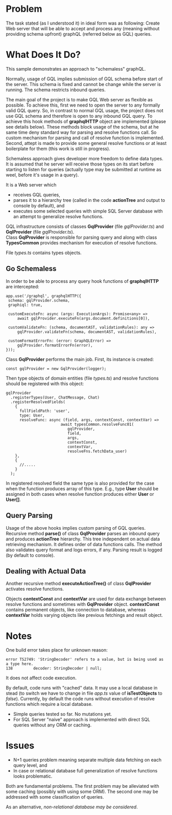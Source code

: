 # Problem

The task stated (as I understood it) in ideal form was as following:
Create Web server that will be able to accept and process any (meaning without providing schema upfront) graphQL (referred below as GQL) queries. 

# What Does It Do?

This sample demonstrates an approach to "schemaless" graphQL.

Normally, usage of GQL implies submission of GQL schema before start of the server.
This schema is fixed and cannot be change while the server is running.
The schema restricts inbound queries.

The main goal of the project is to make GQL Web server as flexible as possible.
To achieve this, first we need to open the server to any formally valid GQL query.
So, in contrast to normal GQL usage, the project does not use GQL schema and therefore is open to any inbound GQL query.
To achieve this hook methods of **graphqlHTTP** object are implemented (please see details below).
These methods block usage of the schema, but at he same time deny standard way for parsing and resolve functions call.
So custom mechanism for parsing and call of resolve function is implemented.
Second, attept is made to provide some general resolve functions or at least boilerplate for them (this work is still in progress).

Schemaless approach gives developer more freedom to define data types.
It is assumed that he server will receive those types on its start before starting to listen for queries 
(actually type may be submitted at runtime as weel, before it's usage in a query).

It is a Web server which
- receives GQL queries,
- parses it to a hierarchy tree (called in the code **actionTree** and output to console by default), and
- executes some selected queries with simple SQL Server database with an attempt to generalize resolve functions.

GQL infrastructure consists of classes **GqlProvider** (file *gqlProvider.ts*) and **GqlProvider** (file *gqlProvider.ts*).   
Class **GqlProvider** is responsible for parsing query and along with class **TypesCommon** 
provides mechanism for execution of resolve functions.

File *types.ts* contains types objects.

## Go Schemaless

In order to be able to process any query hook functions of **graphqlHTTP** are intercepted:  
 
	app.use('/graphql', graphqlHTTP({
	 schema: gqlProvider.schema,
	 graphiql: true,

	 customExecuteFn: async (args: ExecutionArgs): Promise<any> =>
		 await gqlProvider.executeFn(args.document.definitions[0]),

	 customValidateFn: (schema, documentAST, validationRules): any =>
		 gqlProvider.validateFn(schema, documentAST, validationRules),

	 customFormatErrorFn: (error: GraphQLError) =>
		 gqlProvider.formatErrorFn(error),
	})); 
	
Class **GqlProvider** performs the main job.
First, its instance is created:
	
	const gqlProvider = new GqlProvider(logger);

Then type objects of domain entities (file *types.ts*) and resolve functions should be registered with this object:

	gqlProvider
      .registerTypes(User, ChatMessage, Chat)
      .registerResolvedFields(
		{
		  fullFieldPath: 'user',
		  type: User,
		  resolveFunc: async (field, args, contextConst, contextVar) =>
                            await typesCommon.resolveFunc01(
                               gqlProvider, 
                               field, 
                               args, 
                               contextConst, 
                               contextVar,
                               resolveFns.fetchData_user)
		},
		{
		  //.....
		}
	  );
		
In registered resolved field the same type is also provided for the case when the function produces array of this type.
E.g., type **User** should be assigned in both cases when resolve function produces either **User** or **User[]**. 
		
## Query Parsing

Usage of the above hooks implies custom parsing of GQL queries.
Recursive method **parse()** of class **GqlProvider** parses an inbound query and produces **actionTree** hierarchy.
This tree independent on actual data retrieving mechanism.
It defines order of data functions calls.
The method also validates query format and logs errors, if any.
Parsing result is logged (by default to console).

## Dealing with Actual Data

Another recursive method **executeActionTree()** of class **GqlProvider** activates resolve functions.

Objects **contextConst** and **contextVar** are used for data exchange between resolve functions and sometimes with 
**GqlProvider** object.
**contextConst** contains permanent objects, like connection to database, whereas
**contextVar** holds varying objects like previous fetchings and result object. 

# Notes

One build error takes place for unknown reason:
    
    error TS2749: 'StringDecoder' refers to a value, but is being used as a type here.
    138         decoder: StringDecoder | null;

It does not affect code execution.

By default, code runs with "cached" data.
It may use a local database in stead (to switch we have to change in file *app.ts* value of **isTestObjects** to *false*).
Currently, by default the code runs without execution of resolve functions which require a local database.

- Simple queries tested so far. No mutations yet.
- For SQL Server "naive" approach is implemented with direct SQL queries without any ORM or caching.

# Issues

- N+1 queries problem meaning separate multiple data fetching on each query level, and
- In case or relational database full generalization of resolve functions looks problematic.

Both are fundamental problems. 
The first problem may be alleviated with some caching (possibly with using some ORM).
The second one may be addressed with some classification of queries.

As an alternative, *non-relational database may be considered*.

